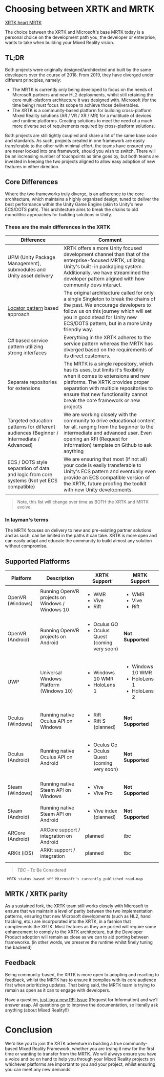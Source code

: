 # Choosing between XRTK and MRTK

[XRTK heart MRTK]()

The choice between the XRTK and Microsoft's base MRTK today is a personal choice on the development path you, the developer or enterprise, wants to take when building your Mixed Reality vision.

## TL;DR

Both projects were originally designed/architected and built by the same developers over the course of 2018. From 2019, they have diverged under different principles, namely:

* The MRTK is currently only being developed to focus on the needs of Microsoft partners and new HL2 deployments, whilst still retaining the core multi-platform architecture it was designed with.  Microsoft (for the time being) must focus its scope to achieve those deliverables.
* The XRTK is a community-based platform for building cross-platform Mixed Reality solutions (AR / VR / XR / MR) for a multitude of devices and runtime platforms.  Creating solutions to meet the need of a much more diverse set of requirements required by cross-platform solutions.

Both projects are still tightly coupled and share a lot of the same base code and standards. As such, projects created in one framework are easily transferable to the other with minimal effort, the teams have ensured you are never locked into one framework, should you wish to switch.
There will be an increasing number of touchpoints as time goes by, but both teams are invested in keeping the two projects aligned to allow easy adoption of new features in either direction.

## Core Differences

Where the two frameworks truly diverge, is an adherence to the core architecture, which maintains a highly organized design, tuned to deliver the best performance within the Unity Game Engine (akin to Unity's new ECS/DOTS path). This architecture aims to break the chains to old monolithic approaches for building solutions in Unity.

### These are the main differences in the XRTK

| Difference | Comment |
|---|---|
| UPM (Unity Package Management), submodules and Unity asset delivery | XRTK offers a more Unity focused development channel than that of the enterprise-focused MRTK, utilizing Unity's built-in packaging system.  Additionally, we have streamlined the developer pattern aligned with how community devs interact.
| [Locator pattern]() based approach | The original architecture called for only a single Singleton to break the chains of the past.  We encourage developers to follow us on this journey which will set you in good stead for Unity new ECS/DOTS pattern, but in a more Unity friendly way. |
| C# based service pattern utilizing strong interfaces | Everything in the XRTK adheres to the service pattern whereas the MRTK has diverged based on the requirements of its direct customers. |
| Separate repositories for extensions | The MRTK is a single repository, which has its uses, but limits it's flexibility when it comes to extensions and new platforms. The XRTK provides proper separation with multiple repositories to ensure that new functionality cannot break the core framework or new projects|
| Targeted education patterns for different audiences (Beginner / Intermediate / Advanced) | We are working closely with the community to drive educational content for all, ranging from the beginner to the intermediate and advanced user.  Even opening an RFI (Request for Information) template on Github to ask anything |
| ECS / DOTS style separation of data and logic from core systems (Not yet ECS compatible) | We are ensuring that most (if not all) your code is easily transferable to Unity's ECS pattern and eventually even provide an ECS compatible version of the XRTK, future proofing the toolkit with new Unity developments. |

> Note, this list will change over time as BOTH the XRTK and MRTK evolve.

### In layman's terms

The MRTK focuses on delivery to new and pre-existing partner solutions and as such, can be limited in the paths it can take.  XRTK is more open and can easily adapt and educate the community to build almost any solution without compromise.

## Supported Platforms

Platform | Description | XRTK Support | MRTK Support
---|---|---|---|
OpenVR (Windows) | Running OpenVR projects on Windows / Windows 10 | <ul><li>WMR</li><li>Vive</li><li>Rift</li></ul>| <ul><li>WMR</li><li>Vive</li><li>Rift</li></ul>|
OpenVR (Android) | Running OpenVR projects on Android | <ul><li>Oculus GO</li><li>Oculus Quest<br/> (coming very soon)</li></ul> | **Not Supported**
UWP | Universal Windows Platform (Windows 10) | <ul><li>Windows 10 WMR</li><li>HoloLens 1</li></ul> | <ul><li>Windows 10 WMR</li><li>HoloLens 1</li><li>HoloLens 2</li></ul>
Oculus (Windows) | Running native Oculus API on Windows | <ul><li>Rift</li><li>Rift S<br/> (planned)</li></ul> | **Not Supported**
Oculus (Android) | Running native Oculus API on Android | <ul><li>Oculus Go</li><li>Oculus Quest<br/> (coming very soon)</li></ul> | **Not Supported**
Steam (Windows) | Running native Steam API on Windows | <ul><li>Vive</li><li>Vive Pro</li></ul> | **Not Supported**
Steam (Android) | Running native Steam API on Android | <ul><li>Vive index <br/> (planned)</li></ul> | **Not Supported**
ARCore (Android) | ARCore support / integration on Android | planned | tbc
ARKit (iOS) | ARKit support / integration | planned | tbc
|||||

> *TBC* - To Be Considered

```
 MRTK status based off Microsoft's currently published road-map
```

## MRTK / XRTK parity

As a sustained fork, the XRTK team still works closely with Microsoft to ensure that we maintain a level of parity between the two implementation patterns, ensuring that new Microsoft developments (such as HL2, hand tracking, etc.) are incorporated into the XRTK, in a fashion that complements the XRTK. Most features as they are ported will require some enhancement to comply to the XRTK architecture, but the Developer Product adoption will remain as close as we can to aid porting between frameworks. (in other words, we preserve the runtime whilst finely tuning the backend)

## Feedback

Being community-based, the XRTK is more open to adopting and reacting to feedback, whilst the MRTK has to ensure it complies with its core audience first when prioritizing updates.  That being said, the MRTK team is trying to remain as open as it can to engage with developers.

Have a question, [just log a new RFI Issue](https://github.com/XRTK/XRTK-Core/issues/new?assignees=&labels=question&template=request_for_information.md&title=ask%20us%20anything) (Request for Information) and we'll answer asap.  All questions go to improve the documentation, so literally ask anything (about Mixed Reality!!)

# Conclusion

We'd like you to join the XRTK adventure in building a true community-based Mixed Reality Framework, whether you are trying it new for the first time or wanting to transfer from the MRTK.  We will always ensure you have a voice and be on hand to help you through your Mixed Reality projects on whichever platforms are important to you and your project, whilst ensuring you can meet any new demands.
